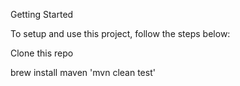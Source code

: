 Getting Started

To setup and use this project, follow the steps below:

Clone this repo

brew install maven
'mvn clean test'

